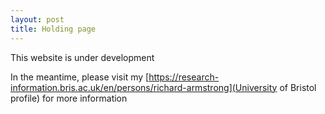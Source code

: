```yaml
---
layout: post
title: Holding page
---
```


This website is under development

In the meantime, please visit my [https://research-information.bris.ac.uk/en/persons/richard-armstrong](University of Bristol profile) for more information
